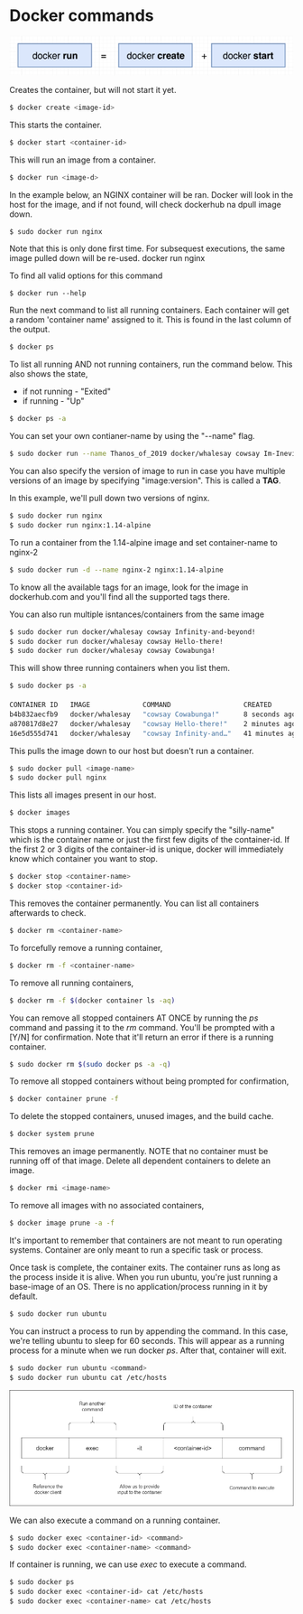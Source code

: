 
# Docker commands

<p align=center>
<img src="../../Images/dockerrunequalsdockercreateplusdockerstart.png">
</p>

Creates the container, but will not start it yet.

```bash
$ docker create <image-id> 
```

This starts the container.

```bash
$ docker start <container-id> 
```

This will run an image from a container.

```bash
$ docker run <image-d>
```

In the example below, an NGINX container will be ran. Docker will look in the host for the image, and if not found, will check dockerhub na dpull image down.

```bash
$ sudo docker run nginx 
```

Note that this is only done first time. For subsequest executions, the same image pulled down will be re-used.
docker run nginx

To find all valid options for this command
```docker
$ docker run --help
```

Run the next command to list all running containers. Each container will get a random 'container name' assigned to it. This is found in the last column of the output.

```bash
$ docker ps
```

To list all running AND not running containers, run the command below. This also shows the state, 
- if not running - "Exited"
- if running - "Up"

```bash
$ docker ps -a
```

You can set your own contianer-name by using the "--name" flag.

```bash
$ sudo docker run --name Thanos_of_2019 docker/whalesay cowsay Im-Inevitable! 
```

You can also specify the version of image to run in case you have multiple versions of an image by specifying "image:version". This is called a **TAG**.

In this example, we'll pull down two versions of nginx.

```bash
$ sudo docker run nginx
$ sudo docker run nginx:1.14-alpine
```

To run a container from the 1.14-alpine image and set container-name to nginx-2

```bash
$ sudo docker run -d --name nginx-2 nginx:1.14-alpine  
```

To know all the available tags for an image, look for the image in dockerhub.com and you'll find all the supported tags there.

You can also run multiple isntances/containers from the same image

```bash
$ sudo docker run docker/whalesay cowsay Infinity-and-beyond!
$ sudo docker run docker/whalesay cowsay Hello-there!
$ sudo docker run docker/whalesay cowsay Cowabunga!
```

This will show three running containers when you list them.

```bash
$ sudo docker ps -a

CONTAINER ID   IMAGE             COMMAND                  CREATED          STATUS                      PORTS     NAMES
b4b832aecfb9   docker/whalesay   "cowsay Cowabunga!"      8 seconds ago    Exited (0) 7 seconds ago              happy_gates
a870817d8e27   docker/whalesay   "cowsay Hello-there!"    2 minutes ago    Exited (0) 2 minutes ago              festive_elion
16e5d555d741   docker/whalesay   "cowsay Infinity-and…"   41 minutes ago   Exited (0) 41 minutes ago             friendly_feistel
```


This pulls the image down to our host but doesn't run a container.

```bash
$ sudo docker pull <image-name>
$ sudo docker pull nginx
```

This lists all images present in our host.

```bash 
$ docker images
```

This stops a running container. You can simply specify the "silly-name" which is the container name or just the first few digits of the container-id. If the first 2 or 3 digits of the container-id is unique, docker will immediately know which container you want to stop.

```bash
$ docker stop <container-name>
$ docker stop <container-id>
```

This removes the container permanently. You can list all containers afterwards to check.
```bash
$ docker rm <container-name>
```

To forcefully remove a running container,

```bash
$ docker rm -f <container-name> 
```

To remove all running containers,

```bash
$ docker rm -f $(docker container ls -aq) 
```

You can remove all stopped containers AT ONCE by running the _ps_ command and passing it to the _rm_ command. You'll be prompted with a [Y/N] for confirmation. Note that it'll return an error if there is a running container.

```bash
$ sudo docker rm $(sudo docker ps -a -q)
```

To remove all stopped containers without being prompted for confirmation,

```bash
$ docker container prune -f
```

To delete the stopped containers, unused images, and the build cache.

```bash
$ docker system prune 
```

This removes an image permanently. NOTE that no container must be running off of that image. Delete all dependent containers to delete an image.

```bash 
$ docker rmi <image-name>
```

To remove all images with no associated containers,

```bash
$ docker image prune -a -f 
```

It's important to remember that containers are not meant to run operating systems. Container are only meant to run a specific task or process.

Once task is complete, the container exits. The container runs as long as the process inside it is alive. When you run ubuntu, you're just running a base-image of an OS. There is no application/process running in it by default.

```bash 
$ sudo docker run ubuntu
```

You can instruct a process to run by appending the command. In this case, we're telling ubuntu to sleep for 60 seconds. This will appear as a running process for a minute when we run docker _ps_. After that, container will exit.

```bash
$ sudo docker run ubuntu <command>
$ sudo docker run ubuntu cat /etc/hosts
```

<p align=center>
<img src="../../Images/all-things-docker-k8s-docker-exec.png">
</p>


We can also execute a command on a running container.

```bash
$ sudo docker exec <container-id> <command>
$ sudo docker exec <container-name> <command>
```

If container is running, we can use _exec_ to execute a command.

```bash
$ sudo docker ps
$ sudo docker exec <container-id> cat /etc/hosts
$ sudo docker exec <container-name> cat /etc/hosts
```
